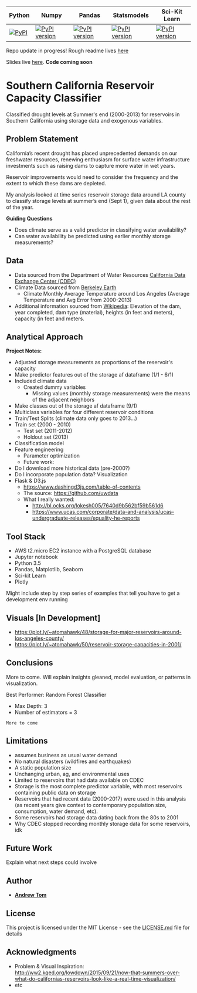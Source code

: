 Python  | Numpy | Pandas | Statsmodels | Sci-Kit Learn
--------|-----|-----|---------|------
[![PyPI](https://img.shields.io/badge/python-3.5-blue.svg)]() | [![PyPI version](https://badge.fury.io/py/numpy.svg)](https://badge.fury.io/py/numpy) | [![PyPI version](https://badge.fury.io/py/pandas.svg)](https://badge.fury.io/py/pandas) | [![PyPI version](https://badge.fury.io/py/statsmodels.svg)](https://badge.fury.io/py/statsmodels) |  [![PyPI version](https://badge.fury.io/py/scikit-learn.svg)](https://badge.fury.io/py/scikit-learn)

Repo update in progress!  Rough readme lives [here](https://docs.google.com/document/d/1gRqm81WZ4JwHMFXvFq-dKE6lQohWEMX9ViEZSQJeJpY/edit#)

Slides live [here](https://docs.google.com/presentation/d/1wW8NGE5iaboHKFAvt0Dn0p0YvjA1_s8KumoZka54r3M/edit?usp=sharing).  **Code coming soon**

# Southern California Reservoir Capacity Classifier

Classified drought levels at Summer's end (2000-2013) for reservoirs in Southern California using storage data and exogenous variables.

## Problem Statement

California’s recent drought has placed unprecedented demands on our freshwater resources, renewing enthusiasm for surface water infrastructure investments such as raising dams to capture more water in wet years. 

Reservoir improvements would need to consider the frequency and the extent to which these dams are depleted. 

My analysis looked at time series reservoir storage data around LA county to classify storage levels at summer’s end (Sept 1), given data about the rest of the year.

**Guiding Questions**
- Does climate serve as a valid predictor in classifying water availability?
- Can water availability be predicted using earlier monthly storage measurements?

## Data
- Data sourced from the Department of Water Resources  [California Data Exchange Center (CDEC)](http://cdec.water.ca.gov/cdecstation2/)
- Climate Data sourced from [Berkeley Earth](https://www.kaggle.com/berkeleyearth/climate-change-earth-surface-temperature-data)
  - Climate Monthly Average Temperature around Los Angeles (Average Temperature and Avg Error from 2000-2013)
- Additional information sourced from [Wikipedia](https://en.wikipedia.org/wiki/List_of_dams_and_reservoirs_in_California#cite_note-1):  Elevation of the dam, year completed, dam type (material),  heights (in feet and meters), capacity (in feet and meters.


## Analytical Approach

**Project Notes:**
- Adjusted storage measurements as proportions of the reservoir's capacity
- Make predictor features out of the storage af dataframe (1/1 - 6/1)
- Included climate data
  - Created dummy variables
    - Missing values (monthly storage measurements) were the means of the adjacent neighbors
- Make classes out of the storage af dataframe (9/1)
- Multiclass variables for four different reservoir conditions
- Train/Test Splits (climate data only goes to 2013…)
- Train set (2000 - 2010)
  - Test set (2011-2012)
  - Holdout set (2013)
- Classification model
- Feature engineering
  - Parameter optimization
  - Future work:
- Do I download more historical data (pre-2000?)
- Do I incorporate population data?
Visualization
- Flask & D3.js
  - https://www.dashingd3js.com/table-of-contents
  - The source: https://github.com/uwdata
  - What I really wanted:
	- http://bl.ocks.org/lokesh005/7640d9b562bf59b561d6
	- https://www.ucas.com/corporate/data-and-analysis/ucas-undergraduate-releases/equality-he-reports

## Tool Stack

- AWS t2.micro EC2 instance with a PostgreSQL database
- Jupyter notebook
- Python 3.5
- Pandas, Matplotlib, Seaborn
- Sci-kit Learn
- Plotly

Might include step by step series of examples that tell you have to get a development env running

## Visuals [In Development]
- https://plot.ly/~atomahawk/48/storage-for-major-reservoirs-around-los-angeles-county/ 
- https://plot.ly/~atomahawk/50/reservoir-storage-capacities-in-2001/


## Conclusions
More to come.  Will explain insights gleaned, model evaluation, or patterns in visualization.

Best Performer: Random Forest Classifier
- Max Depth: 3
- Number of estimators = 3

```
More to come
```

## Limitations
- assumes business as usual water demand
- No natural disasters (wildfires and earthquakes)
- A static population size
- Unchanging urban, ag, and environmental uses
- Limited to reservoirs that had data available on CDEC
- Storage is the most complete predictor variable, with most reservoirs containing public data on storage
- Reservoirs that had recent data (2000-2017) were used in this analysis (as recent years give context to contemporary population size, consumption, water demand, etc).
- Some reservoirs had storage data dating back from the 80s to 2001
- Why CDEC stopped recording monthly storage data for some reservoirs, idk

## Future Work

Explain what next steps could involve


## Author

* [**Andrew Tom**](https://github.com/Atomahawk)

## License

This project is licensed under the MIT License - see the [LICENSE.md](LICENSE.md) file for details

## Acknowledgments

* Problem & Visual Inspiration: http://ww2.kqed.org/lowdown/2015/09/21/now-that-summers-over-what-do-californias-reservoirs-look-like-a-real-time-visualization/
* etc
